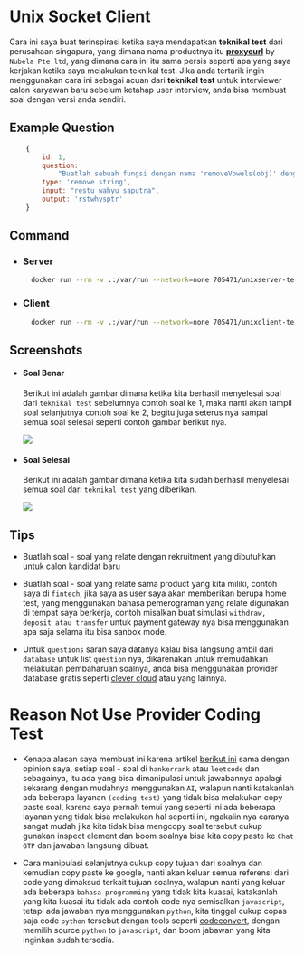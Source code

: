 # Unix Socket Client

Cara ini saya buat terinspirasi ketika saya mendapatkan **teknikal test** dari perusahaan singapura, yang dimana nama productnya itu **[proxycurl](https://nubela.co/proxycurl)** by `Nubela Pte ltd`, yang dimana cara ini itu sama persis seperti apa yang saya kerjakan ketika saya melakukan teknikal test. Jika anda tertarik ingin menggunakan cara ini sebagai acuan dari **teknikal test** untuk interviewer calon karyawan baru sebelum ketahap user interview, anda bisa membuat soal dengan versi anda sendiri.

## Example Question
```js
	{
		id: 1,
		question:
			"Buatlah sebuah fungsi dengan nama 'removeVowels(obj)' dengan nama parameter nya itu 'obj' dan input type value nya adalah 'object', yang dimana fungsi tersebut bisa menghapus sebuah nilai yang mengandung huruf vowels dari setiap input yang diberikan dan ouputnya harus sesuai dengan yang diberikan dari soal berikut ini.",
		type: 'remove string',
		input: "restu wahyu saputra",
		output: 'rstwhysptr'
	}
```

## Command

- ### Server
  ```sh
    docker run --rm -v .:/var/run --network=none 705471/unixserver-techtest node .
  ```

- ### Client
  ```sh
    docker run --rm -v .:/var/run --network=none 705471/unixclient-techtest node . --socketPath='/var/run/technicaltest.sock' --questionId=1 --input='restu wahyu saputra'
  ```

## Screenshots

- #### Soal Benar
   Berikut ini adalah gambar dimana ketika kita berhasil menyelesai soal dari `teknikal test` sebelumnya contoh soal ke 1, maka nanti akan tampil soal selanjutnya contoh soal ke 2, begitu juga seterus nya sampai semua soal selesai seperti contoh gambar berikut nya.

  ![](https://i.imgur.com/SOFh5GN.png)

- #### Soal Selesai
  Berikut ini adalah gambar dimana ketika kita sudah berhasil menyelesai semua soal dari `teknikal test` yang diberikan.

  ![](https://i.imgur.com/bK3yO9S.png)

## Tips

- Buatlah soal - soal yang relate dengan rekruitment yang dibutuhkan untuk calon kandidat baru

- Buatlah soal - soal yang relate sama product yang kita miliki, contoh saya di `fintech`, jika saya as user saya akan memberikan berupa home test, yang menggunakan bahasa pemerograman yang relate digunakan di tempat saya berkerja, contoh misalkan buat simulasi `withdraw, deposit atau transfer` untuk payment gateway nya bisa menggunakan apa saja selama itu bisa sanbox mode.

- Untuk `questions` saran saya datanya kalau bisa langsung ambil dari `database` untuk list `question` nya, dikarenakan untuk memudahkan melakukan pembaharuan soalnya, anda bisa menggunakan provider database gratis seperti [clever cloud](https://www.clever-cloud.com/) atau yang lainnya.

# Reason Not Use Provider Coding Test

- Kenapa alasan saya membuat ini karena artikel [berikut ini](https://medium.com/@miladhi/code-challenge-the-most-efficient-way-to-lose-talents-5d66d140ba0c) sama dengan opinion saya, setiap soal - soal di `hankerrank` atau `leetcode` dan sebagainya, itu ada yang bisa dimanipulasi untuk jawabannya apalagi sekarang dengan mudahnya menggunakan `AI`, walapun nanti katakanlah ada beberapa layanan `(coding test)` yang tidak bisa melakukan copy paste soal, karena saya pernah temui yang seperti ini ada beberapa layanan yang tidak bisa melakukan hal seperti ini, ngakalin nya caranya sangat mudah jika kita tidak bisa mengcopy soal tersebut cukup gunakan inspect element dan boom soalnya bisa kita copy paste ke `Chat GTP` dan jawaban langsung dibuat.

- Cara manipulasi selanjutnya cukup copy tujuan dari soalnya dan kemudian copy paste ke google, nanti akan keluar semua referensi dari code yang dimaksud terkait tujuan soalnya, walapun nanti yang keluar ada beberapa `bahasa programming` yang tidak kita kuasai, katakanlah yang kita kuasai itu tidak ada contoh code nya semisalkan `javascript`, tetapi ada jawaban nya menggunakan `python`, kita tinggal cukup copas saja code `python` tersebut dengan tools seperti [codeconvert](https://www.codeconvert.ai/), dengan memilih source `python` to `javascript`, dan boom jabawan yang kita inginkan sudah tersedia.